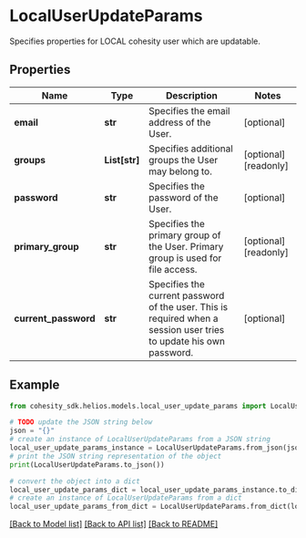 # LocalUserUpdateParams

Specifies properties for LOCAL cohesity user which are updatable.

## Properties

Name | Type | Description | Notes
------------ | ------------- | ------------- | -------------
**email** | **str** | Specifies the email address of the User. | [optional] 
**groups** | **List[str]** | Specifies additional groups the User may belong to. | [optional] [readonly] 
**password** | **str** | Specifies the password of the User. | [optional] 
**primary_group** | **str** | Specifies the primary group of the User. Primary group is used for file access. | [optional] [readonly] 
**current_password** | **str** | Specifies the current password of the user. This is required when a session user tries to update his own password. | [optional] 

## Example

```python
from cohesity_sdk.helios.models.local_user_update_params import LocalUserUpdateParams

# TODO update the JSON string below
json = "{}"
# create an instance of LocalUserUpdateParams from a JSON string
local_user_update_params_instance = LocalUserUpdateParams.from_json(json)
# print the JSON string representation of the object
print(LocalUserUpdateParams.to_json())

# convert the object into a dict
local_user_update_params_dict = local_user_update_params_instance.to_dict()
# create an instance of LocalUserUpdateParams from a dict
local_user_update_params_from_dict = LocalUserUpdateParams.from_dict(local_user_update_params_dict)
```
[[Back to Model list]](../README.md#documentation-for-models) [[Back to API list]](../README.md#documentation-for-api-endpoints) [[Back to README]](../README.md)


